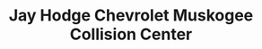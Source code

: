 ---
title: "Jay Hodge Chevrolet Muskogee Collision Center"
url: /muskogee/jay-hodge-chevrolet-muskogee-collision-center/
shop: car repair
---